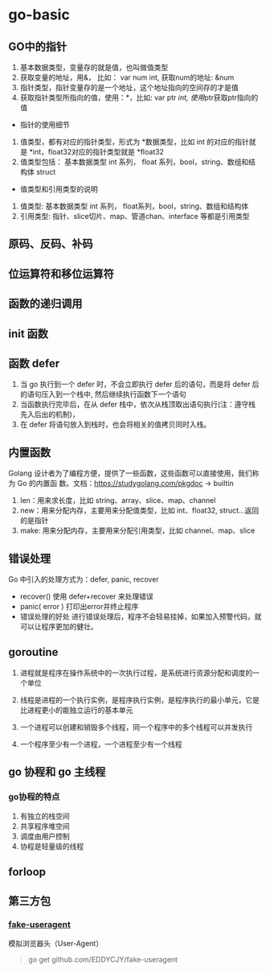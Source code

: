 # go-basic

## GO中的指针

1)  基本数据类型，变量存的就是值，也叫做值类型
2)  获取变量的地址，用&， 比如： var num int, 获取num的地址: &num
3)  指针类型，指针变量存的是一个地址，这个地址指向的空间存的才是值
4)  获取指针类型所指向的值，使用：*，比如: var ptr *int, 使用*ptr获取ptr指向的值

* 指针的使用细节

1)  值类型，都有对应的指针类型，形式为 *数据类型，比如 int 的对应的指针就是 *int，float32对应的指针类型就是 *float32
2)  值类型包括： 基本数据类型 int 系列， float 系列，bool，string、数组和结构体 struct

* 值类型和引用类型的说明
1)  值类型: 基本数据类型 int 系列， float系列，bool，string、数组和结构体
2)  引用类型: 指针、slice切片、map、管道chan、interface 等都是引用类型


## 原码、反码、补码


## 位运算符和移位运算符

## 函数的递归调用

## init 函数

## 函数 defer
1)  当 go 执行到一个 defer 时，不会立即执行 defer 后的语句，而是将 defer 后的语句压入到一个栈中, 然后继续执行函数下一个语句
2)  当函数执行完毕后，在从 defer 栈中，依次从栈顶取出语句执行(注：遵守栈 先入后出的机制)，
3)  在 defer 将语句放入到栈时，也会将相关的值拷贝同时入栈。

## 内置函数
Golang 设计者为了编程方便，提供了一些函数，这些函数可以直接使用，我们称为 Go 的内置函 数。文档：https://studygolang.com/pkgdoc -> builtin

1) len：用来求长度，比如 string、array、slice、map、channel
2) new：用来分配内存，主要用来分配值类型，比如 int、float32, struct...返回的是指针
3) make: 用来分配内存，主要用来分配引用类型，比如 channel、map、slice

## 错误处理
Go 中引入的处理方式为：defer, panic, recover

* recover() 
    使用 defer+recover 来处理错误
* panic( error )
    打印出error并终止程序    
* 错误处理的好处
    进行错误处理后，程序不会轻易挂掉，如果加入预警代码，就可以让程序更加的健壮。

## goroutine
1) 进程就是程序在操作系统中的一次执行过程，是系统进行资源分配和调度的一个单位

2) 线程是进程的一个执行实例，是程序执行实例，是程序执行的最小单元，它是比进程更小的能独立运行的基本单元

3) 一个进程可以创建和销毁多个线程，同一个程序中的多个线程可以并发执行

4) 一个程序至少有一个进程，一个进程至少有一个线程

## go 协程和 go 主线程

### go协程的特点

1) 有独立的栈空间
2) 共享程序堆空间
3) 调度由用户控制
4) 协程是轻量级的线程

## forloop



## 第三方包

### [fake-useragent](https://github.com/EDDYCJY/fake-useragent) 
模拟浏览器头（User-Agent）

> go get github.com/EDDYCJY/fake-useragent